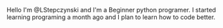 Hello I'm @LStepczynski and I'm a Beginner python programer. 
I started learning programing a month ago and I plan to learn how to code better.
